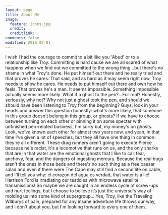 ```yaml
---
layout: page
title: About Me
image:
  feature: icons.jpg
  credit:
  creditlink:
comments: false
modified: 2016-02-01
---
```


I wish I had the courage to commit to a bit like you 'Abed' or to a relationship like Troy.  Committing is hard cause we are all scared of what happens when we find out we committed to the wrong thing...but there's no shame in what Troy's done.  He put himself out there and he really tried and that proves he cares.  That said, and as hard as it may seem right now, Troy needs to show he cares.  He needs to put himself out there and own how he feels.  That proves he's a man.
It seems impossible.  Something impossible actually seems more likely.  What if a ghost to the pen?...For real?  Honestly, seriously, why not?  Why not just a ghost took the pen, and should we should have been listening to Troy from the beginning?  Guys, look in your hearts and answer this question honestly: what's more likely, that someone in this group doesn't belong in this group, or ghosts?  If we have to choose between turning on each other or pinning it on some specter with unfinished pen-related business, I'm sorry but, my money's on ghosts.
Look, we've known each other for almost two years now, and yeah, in that time I've given a lot of speeches, but they all have one thing in common: they're all different.  These drug runners aren't going to execute Pierce because he's racist, it's a locomotive that runs on us, and the only sharks that are in that water are the emotional ghosts that I like to call fear, anchovy, fear, and the dangers of ingesting mercury.  Because the real bugs aren't the ones in those beds and there's no such thing as a free caesar salad and even if there were The Cape may still find a second life on cable, and I'll tell you why: el corazon del agua es verdad, that water is a lie!  Harrison Ford is irradiating our testicles with microwave satellite transmissions!  So maybe we are caught in an endless cycle of screw-ups and hurt feelings, but I choose to believe it’s just the universe's way of molding us into some kind of supergroup....Yes, Troy, like the Traveling Wilburys of pain, prepared for any insane adventure life throws our way, and I don't about you, but I'm looking forward to every one of them.

